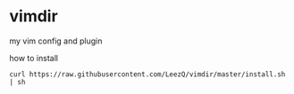 vimdir
======

my vim config and plugin


how to install  

	curl https://raw.githubusercontent.com/LeezQ/vimdir/master/install.sh | sh
